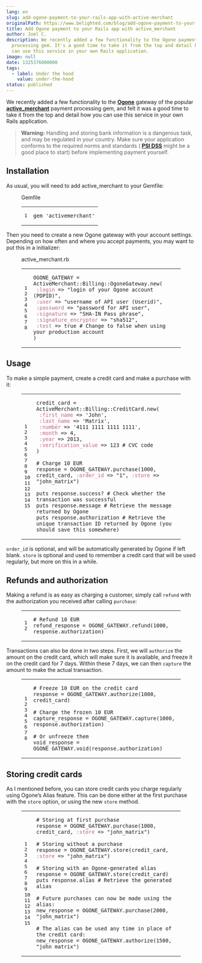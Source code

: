 ```yaml
---
lang: en
slug: add-ogone-payment-to-your-rails-app-with-active-merchant
originalPath: https://www.belighted.com/blog/add-ogone-payment-to-your-rails-app-with-active-merchant
title: Add Ogone payment to your Rails app with active_merchant
author: Joel C.
description: We recently added a few functionality to the Ogone payment
  processing gem. It's a good time to take it from the top and detail how you
  can use this service in your own Rails application.
image: null
date: 1325376000000
tags:
  - label: Under the hood
    value: under-the-hood
status: published
---
```

We recently added a few functionality to the **[Ogone](https://www.ogone.com)** gateway of the popular **[active\_merchant](https://github.com/Shopify/active_merchant)** payment processing gem, and felt it was a good time to take it from the top and detail how you can use this service in your own Rails application.

> **Warning:** Handling and storing bank information is a dangerous task, and may be regulated in your country. Make sure your application conforms to the required norms and standards ( **[PSI DSS](https://www.pcisecuritystandards.org/security_standards/getting_started.php)** might be a good place to start) before implementing payment yourself.

Installation
------------

As usual, you will need to add active\_merchant to your Gemfile:

<figure class="code"><figcaption><span>Gemfile</span></figcaption><div class="highlight"><table><tbody><tr><td class="gutter"><pre class="line-numbers"><span class="line-number">1</span>
</pre></td><td class="code"><pre><code class="ruby"><span class="line"><span class="n">gem</span> <span class="s1"><span class="string">'activemerchant'</span></span>
</span></code></pre></td></tr></tbody></table></div></figure>

Then you need to create a new Ogone gateway with your account settings. Depending on how often and where you accept payments, you may want to put this in a initializer:

<figure class="code"><figcaption><span>active_merchant.rb</span></figcaption><div class="highlight"><table><tbody><tr><td class="gutter"><pre class="line-numbers"><span class="line-number">1</span>
<span class="line-number">2</span>
<span class="line-number">3</span>
<span class="line-number">4</span>
<span class="line-number">5</span>
<span class="line-number">6</span>
<span class="line-number">7</span>
<span class="line-number">8</span>
</pre></td><td class="code"><pre><code class="ruby"><span class="line"><span class="no"><span class="constant">OGONE_GATEWAY</span></span> <span class="o">=</span> <span class="no"><span class="constant">ActiveMerchant</span></span><span class="constant"><span class="o">::</span><span class="no">Billing</span><span class="o">::</span><span class="no">OgoneGateway</span></span><span class="no"></span><span class="o">.</span><span class="n">new</span><span class="p">(</span>
</span><span class="line"> <span class="ss"><span class="symbol">:login</span></span> <span class="o">=&gt;</span> <span class="s2"><span class="string">"login of your Ogone account (PDPID)"</span></span><span class="p">,</span>
</span><span class="line"> <span class="ss"><span class="symbol">:user</span></span> <span class="o">=&gt;</span> <span class="s2"><span class="string">"username of API user (Userid)"</span></span><span class="p">,</span>
</span><span class="line"> <span class="ss"><span class="symbol">:password</span></span> <span class="o">=&gt;</span> <span class="s2"><span class="string">"password for API user"</span></span><span class="p">,</span>
</span><span class="line"> <span class="ss"><span class="symbol">:signature</span></span> <span class="o">=&gt;</span> <span class="s2"><span class="string">"SHA-IN Pass phrase"</span></span><span class="p">,</span>
</span><span class="line"> <span class="ss"><span class="symbol">:signature_encryptor</span></span> <span class="o">=&gt;</span> <span class="s2"><span class="string">"sha512"</span></span><span class="p">,</span>
</span><span class="line"> <span class="ss"><span class="symbol">:test</span></span> <span class="o">=&gt;</span> <span class="kp"><span class="keyword">true</span></span> <span class="c1"><span class="comment"># Change to false when using your production account</span></span>
</span><span class="line"><span class="p">)</span>
</span></code></pre></td></tr></tbody></table></div></figure>

Usage
-----

To make a simple payment, create a credit card and make a purchase with it:

<figure class="code"><div class="highlight"><table><tbody><tr><td class="gutter"><pre class="line-numbers"><span class="line-number">1</span>
<span class="line-number">2</span>
<span class="line-number">3</span>
<span class="line-number">4</span>
<span class="line-number">5</span>
<span class="line-number">6</span>
<span class="line-number">7</span>
<span class="line-number">8</span>
<span class="line-number">9</span>
<span class="line-number">10</span>
<span class="line-number">11</span>
<span class="line-number">12</span>
<span class="line-number">13</span>
<span class="line-number">14</span>
<span class="line-number">15</span>
</pre></td><td class="code"><pre><code class="ruby"><span class="line"><span class="n">credit_card</span> <span class="o">=</span> <span class="no"><span class="constant">ActiveMerchant</span></span><span class="constant"><span class="o">::</span><span class="no">Billing</span><span class="o">::</span><span class="no">CreditCard</span></span><span class="no"></span><span class="o">.</span><span class="n">new</span><span class="p">(</span>
</span><span class="line"> <span class="ss"><span class="symbol">:first_name</span></span> <span class="o">=&gt;</span> <span class="s1"><span class="string">'John'</span></span><span class="p">,</span>
</span><span class="line"> <span class="ss"><span class="symbol">:last_name</span></span> <span class="o">=&gt;</span> <span class="s1"><span class="string">'Matrix'</span></span><span class="p">,</span>
</span><span class="line"> <span class="ss"><span class="symbol">:number</span></span> <span class="o">=&gt;</span> <span class="s1"><span class="string">'4111 1111 1111 1111'</span></span><span class="p">,</span>
</span><span class="line"> <span class="ss"><span class="symbol">:month</span></span> <span class="o">=&gt;</span> <span class="mi"><span class="number">4</span></span><span class="p">,</span>
</span><span class="line"> <span class="ss"><span class="symbol">:year</span></span> <span class="o">=&gt;</span> <span class="mi"><span class="number">2013</span></span><span class="p">,</span>
</span><span class="line"> <span class="ss"><span class="symbol">:verification_value</span></span> <span class="o">=&gt;</span> <span class="mi"><span class="number">123</span></span> <span class="c1"><span class="comment"># CVC code</span></span>
</span><span class="line"><span class="p">)</span>
</span><span class="line">
</span><span class="line"><span class="c1"><span class="comment"># Charge 10 EUR</span></span>
</span><span class="line"><span class="n">response</span> <span class="o">=</span> <span class="no"><span class="constant">OGONE_GATEWAY</span></span><span class="o">.</span><span class="n">purchase</span><span class="p">(</span><span class="mi"><span class="number">1000</span></span><span class="p">,</span> <span class="n">credit_card</span><span class="p">,</span> <span class="ss"><span class="symbol">:order_id</span></span> <span class="o">=&gt;</span> <span class="s2"><span class="string">"1"</span></span><span class="p">,</span> <span class="ss"><span class="symbol">:store</span></span> <span class="o">=&gt;</span> <span class="s2"><span class="string">"john_matrix"</span></span><span class="p">)</span>
</span><span class="line">
</span><span class="line"><span class="nb">puts</span> <span class="n">response</span><span class="o">.</span><span class="n">success?</span> <span class="c1"><span class="comment"># Check whether the transaction was successful</span></span>
</span><span class="line"><span class="nb">puts</span> <span class="n">response</span><span class="o">.</span><span class="n">message</span> <span class="c1"><span class="comment"># Retrieve the message returned by Ogone</span></span>
</span><span class="line"><span class="nb">puts</span> <span class="n">response</span><span class="o">.</span><span class="n">authorization</span> <span class="c1"><span class="comment"># Retrieve the unique transaction ID returned by Ogone (you should save this somewhere)</span></span>
</span></code></pre></td></tr></tbody></table></div></figure>

`order_id` is optional, and will be automatically generated by Ogone if left blank. `store` is optional and used to remember a credit card that will be used regularly, but more on this in a while.

Refunds and authorization
-------------------------

Making a refund is as easy as charging a customer, simply call `refund` with the authorization you received after calling `purchase`:

<figure class="code"><div class="highlight"><table><tbody><tr><td class="gutter"><pre class="line-numbers"><span class="line-number">1</span>
<span class="line-number">2</span>
</pre></td><td class="code"><pre><code class="ruby"><span class="line"><span class="c1"><span class="comment"># Refund 10 EUR</span></span>
</span><span class="line"><span class="n">refund_response</span> <span class="o">=</span> <span class="no"><span class="constant">OGONE_GATEWAY</span></span><span class="o">.</span><span class="n">refund</span><span class="p">(</span><span class="mi"><span class="number">1000</span></span><span class="p">,</span> <span class="n">response</span><span class="o">.</span><span class="n">authorization</span><span class="p">)</span>
</span></code></pre></td></tr></tbody></table></div></figure>

Transactions can also be done in two steps. First, we will `authorize` the amount on the credit card, which will make sure it is available, and freeze it on the credit card for 7 days. Within these 7 days, we can then `capture` the amount to make the actual transaction.

<figure class="code"><div class="highlight"><table><tbody><tr><td class="gutter"><pre class="line-numbers"><span class="line-number">1</span>
<span class="line-number">2</span>
<span class="line-number">3</span>
<span class="line-number">4</span>
<span class="line-number">5</span>
<span class="line-number">6</span>
<span class="line-number">7</span>
<span class="line-number">8</span>
</pre></td><td class="code"><pre><code class="ruby"><span class="line"><span class="c1"><span class="comment"># Freeze 10 EUR on the credit card</span></span>
</span><span class="line"><span class="n">response</span> <span class="o">=</span> <span class="no"><span class="constant">OGONE_GATEWAY</span></span><span class="o">.</span><span class="n">authorize</span><span class="p">(</span><span class="mi"><span class="number">1000</span></span><span class="p">,</span> <span class="n">credit_card</span><span class="p">)</span>
</span><span class="line">
</span><span class="line"><span class="c1"><span class="comment"># Charge the frozen 10 EUR</span></span>
</span><span class="line"><span class="n">capture_response</span> <span class="o">=</span> <span class="no"><span class="constant">OGONE_GATEWAY</span></span><span class="o">.</span><span class="n">capture</span><span class="p">(</span><span class="mi"><span class="number">1000</span></span><span class="p">,</span> <span class="n">response</span><span class="o">.</span><span class="n">authorization</span><span class="p">)</span>
</span><span class="line">
</span><span class="line"><span class="c1"><span class="comment"># Or unfreeze them</span></span>
</span><span class="line"><span class="n">void_response</span> <span class="o">=</span> <span class="no"><span class="constant">OGONE_GATEWAY</span></span><span class="o">.</span><span class="n">void</span><span class="p">(</span><span class="n">response</span><span class="o">.</span><span class="n">authorization</span><span class="p">)</span>
</span></code></pre></td></tr></tbody></table></div></figure>

Storing credit cards
--------------------

As I mentioned before, you can store credit cards you charge regularly using Ogone’s Alias feature. This can be done either at the first purchase with the `store` option, or using the new `store` method.

<figure class="code"><div class="highlight"><table><tbody><tr><td class="gutter"><pre class="line-numbers"><span class="line-number">1</span>
<span class="line-number">2</span>
<span class="line-number">3</span>
<span class="line-number">4</span>
<span class="line-number">5</span>
<span class="line-number">6</span>
<span class="line-number">7</span>
<span class="line-number">8</span>
<span class="line-number">9</span>
<span class="line-number">10</span>
<span class="line-number">11</span>
<span class="line-number">12</span>
<span class="line-number">13</span>
<span class="line-number">14</span>
<span class="line-number">15</span>
</pre></td><td class="code"><pre><code class="ruby"><span class="line"><span class="c1"><span class="comment"># Storing at first purchase</span></span>
</span><span class="line"><span class="n">response</span> <span class="o">=</span> <span class="no"><span class="constant">OGONE_GATEWAY</span></span><span class="o">.</span><span class="n">purchase</span><span class="p">(</span><span class="mi"><span class="number">1000</span></span><span class="p">,</span> <span class="n">credit_card</span><span class="p">,</span> <span class="ss"><span class="symbol">:store</span></span> <span class="o">=&gt;</span> <span class="s2"><span class="string">"john_matrix"</span></span><span class="p">)</span>
</span><span class="line">
</span><span class="line"><span class="c1"><span class="comment"># Storing without a purchase</span></span>
</span><span class="line"><span class="n">response</span> <span class="o">=</span> <span class="no"><span class="constant">OGONE_GATEWAY</span></span><span class="o">.</span><span class="n">store</span><span class="p">(</span><span class="n">credit_card</span><span class="p">,</span> <span class="ss"><span class="symbol">:store</span></span> <span class="o">=&gt;</span> <span class="s2"><span class="string">"john_matrix"</span></span><span class="p">)</span>
</span><span class="line">
</span><span class="line"><span class="c1"><span class="comment"># Storing with an Ogone-generated alias</span></span>
</span><span class="line"><span class="n">response</span> <span class="o">=</span> <span class="no"><span class="constant">OGONE_GATEWAY</span></span><span class="o">.</span><span class="n">store</span><span class="p">(</span><span class="n">credit_card</span><span class="p">)</span>
</span><span class="line"><span class="nb">puts</span> <span class="n">response</span><span class="o">.</span><span class="n"><span class="keyword">alias</span></span> <span class="c1"><span class="comment"># Retrieve the generated alias</span></span>
</span><span class="line">
</span><span class="line"><span class="c1"><span class="comment"># Future purchases can now be made using the alias:</span></span>
</span><span class="line"><span class="n">new_response</span> <span class="o">=</span> <span class="no"><span class="constant">OGONE_GATEWAY</span></span><span class="o">.</span><span class="n">purchase</span><span class="p">(</span><span class="mi"><span class="number">2000</span></span><span class="p">,</span> <span class="s2"><span class="string">"john_matrix"</span></span><span class="p">)</span>
</span><span class="line">
</span><span class="line"><span class="c1"><span class="comment"># The alias can be used any time in place of the credit card:</span></span>
</span><span class="line"><span class="n">new_response</span> <span class="o">=</span> <span class="no"><span class="constant">OGONE_GATEWAY</span></span><span class="o">.</span><span class="n">authorize</span><span class="p">(</span><span class="mi"><span class="number">1500</span></span><span class="p">,</span> <span class="s2"><span class="string">"john_matrix"</span></span><span class="p">)</span>
</span></code></pre></td></tr></tbody></table><p><span class="hs-cta-wrapper" id="hs-cta-wrapper-fb3606cc-cc1b-47d0-ae85-2c9f69837fe2"><span class="hs-cta-node hs-cta-fb3606cc-cc1b-47d0-ae85-2c9f69837fe2" id="hs-cta-fb3606cc-cc1b-47d0-ae85-2c9f69837fe2"><a href="/content/images/legacy/AXiCET7u5jZd-YyzgzFaY.png" alt="New Call-to-action"></a></span></span></p></div></figure>